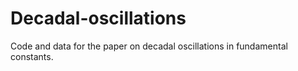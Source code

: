 # Decadal-oscillations
Code and data for the paper on decadal oscillations in fundamental constants.
